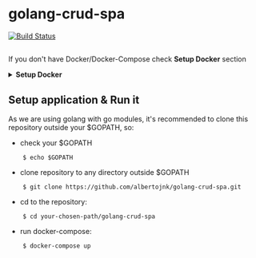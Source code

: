 # golang-crud-spa

[![Build Status](https://travis-ci.com/albertojnk/golang-crud-spa.svg?branch=master)](https://travis-ci.com/albertojnk/golang-crud-spa)

##

If you don't have Docker/Docker-Compose check **Setup Docker** section

<details>
<summary><b>Setup Docker</b></summary>
<p>

## Docker
macOS: <a href="https://docs.docker.com/docker-for-mac/install/"> https://docs.docker.com/docker-for-mac/install/ </a>

linux: <a href="https://docs.docker.com/install/linux/docker-ce/ubuntu/"> https://docs.docker.com/install/linux/docker-ce/ubuntu/ </a>




## Docker Compose

linux: <a href="https://docs.docker.com/compose/install/"> https://docs.docker.com/compose/install/ </a>
</p>
</details>

## Setup application & Run it

As we are using golang with go modules, it's recommended to clone this repository outside your $GOPATH, so:

* check your $GOPATH

```
    $ echo $GOPATH
```

* clone repository to any directory outside $GOPATH

```
    $ git clone https://github.com/albertojnk/golang-crud-spa.git
```

* cd to the repository:

```
    $ cd your-chosen-path/golang-crud-spa
```

* run docker-compose:

```
    $ docker-compose up
```
